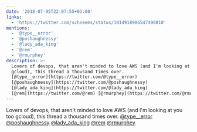 ```yaml
---
date: '2018-07-05T22:07:55+01:00'
links:
  - 'https://twitter.com/schneems/status/1014918906547490818'
mentions:
  - '@type__error'
  - '@poshaughnessy'
  - '@lady_ada_king'
  - '@rem'
  - '@rmurphey'
description: >-
  Lovers of devops, that aren't minded to love AWS (and I'm looking at you too
  gcloud), this thread a thousand times over.
  [@type__error](https://twitter.com/@type__error)
  [@poshaughnessy](https://twitter.com/@poshaughnessy)
  [@lady_ada_king](https://twitter.com/@lady_ada_king)
  [@rem](https://twitter.com/@rem) [@rmurphey](https://twitter.com/@rmurphey)
---
```

Lovers of devops, that aren't minded to love AWS (and I'm looking at you too gcloud), this thread a thousand times over. [@type__error](https://twitter.com/@type__error) [@poshaughnessy](https://twitter.com/@poshaughnessy) [@lady_ada_king](https://twitter.com/@lady_ada_king) [@rem](https://twitter.com/@rem) [@rmurphey](https://twitter.com/@rmurphey) 

